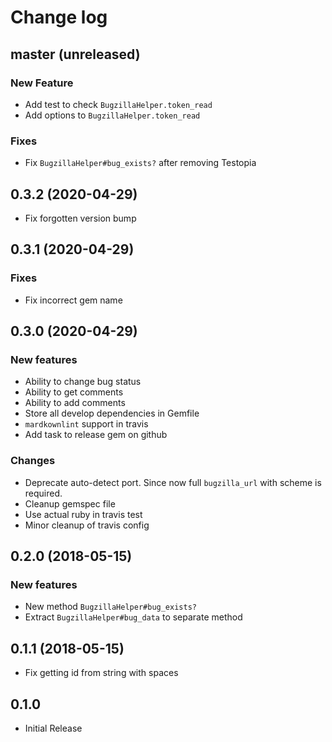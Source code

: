 # Change log

## master (unreleased)

### New Feature

* Add test to check `BugzillaHelper.token_read`
* Add options to `BugzillaHelper.token_read`

### Fixes

* Fix `BugzillaHelper#bug_exists?` after removing Testopia

## 0.3.2 (2020-04-29)

* Fix forgotten version bump

## 0.3.1 (2020-04-29)

### Fixes

* Fix incorrect gem name

## 0.3.0 (2020-04-29)

### New features

* Ability to change bug status
* Ability to get comments
* Ability to add comments
* Store all develop dependencies in Gemfile
* `mardkownlint` support in travis
* Add task to release gem on github

### Changes

* Deprecate auto-detect port. Since now full `bugzilla_url` with scheme is required.
* Cleanup gemspec file
* Use actual ruby in travis test
* Minor cleanup of travis config

## 0.2.0 (2018-05-15)

### New features

* New method `BugzillaHelper#bug_exists?`
* Extract  `BugzillaHelper#bug_data` to separate method

## 0.1.1 (2018-05-15)

* Fix getting id from string with spaces

## 0.1.0

* Initial Release
